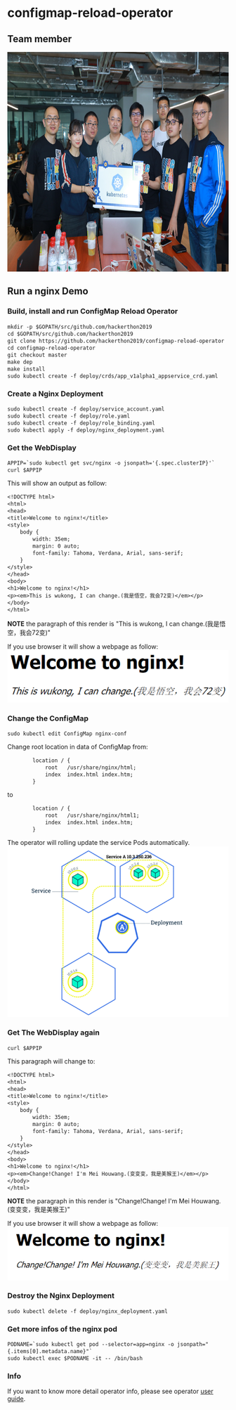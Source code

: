 # configmap-reload-operator

## Team member
<img src="doc/images/hackathon2019.jpg" height="500px"></img>

## Run a nginx Demo

### Build, install and run ConfigMap Reload Operator
```
mkdir -p $GOPATH/src/github.com/hackerthon2019
cd $GOPATH/src/github.com/hackerthon2019
git clone https://github.com/hackerthon2019/configmap-reload-operator
cd configmap-reload-operator
git checkout master
make dep
make install
sudo kubectl create -f deploy/crds/app_v1alpha1_appservice_crd.yaml
```

### Create a Nginx Deployment
```
sudo kubectl create -f deploy/service_account.yaml
sudo kubectl create -f deploy/role.yaml
sudo kubectl create -f deploy/role_binding.yaml
sudo kubectl apply -f deploy/nginx_deployment.yaml
```
### Get the WebDisplay
```
APPIP=`sudo kubectl get svc/nginx -o jsonpath='{.spec.clusterIP}'`
curl $APPIP
```

This will show an output as follow:
```
<!DOCTYPE html>
<html>
<head>
<title>Welcome to nginx!</title>
<style>
    body {
        width: 35em;
        margin: 0 auto;
        font-family: Tahoma, Verdana, Arial, sans-serif;
    }
</style>
</head>
<body>
<h1>Welcome to nginx!</h1>
<p><em>This is wukong, I can change.(我是悟空，我会72变)</em></p>
</body>
</html>

```
**NOTE** the paragraph of this render is
"This is wukong, I can change.(我是悟空，我会72变)"

If you use browser it will show a webpage as follow:
<img src="doc/images/nginx1.PNG"></img>

### Change the ConfigMap
```
sudo kubectl edit ConfigMap nginx-conf
```
Change root location in data of ConfigMap from:
```
        location / {
            root   /usr/share/nginx/html;
            index  index.html index.htm;
        }
```
to
```
        location / {
            root   /usr/share/nginx/html1;
            index  index.html index.htm;
        }
```
The operator will rolling update the service Pods automatically.
<img src="doc/images/rolling-update.gif"></img>

### Get The WebDisplay again
```
curl $APPIP
```

This paragraph will change to:
```
<!DOCTYPE html>
<html>
<head>
<title>Welcome to nginx!</title>
<style>
    body {
        width: 35em;
        margin: 0 auto;
        font-family: Tahoma, Verdana, Arial, sans-serif;
    }
</style>
</head>
<body>
<h1>Welcome to nginx!</h1>
<p><em>Change!Change! I'm Mei Houwang.(变变变，我是美猴王)</em></p>
</body>
</html>

```
**NOTE** the paragraph in this render is
"Change!Change! I'm Mei Houwang.(变变变，我是美猴王)"

If you use browser it will show a webpage as follow:
<img src="doc/images/nginx2.PNG"></img>

### Destroy the Nginx Deployment
```
sudo kubectl delete -f deploy/nginx_deployment.yaml
```

### Get more infos of the nginx pod
```
PODNAME=`sudo kubectl get pod --selector=app=nginx -o jsonpath="{.items[0].metadata.name}"`
sudo kubectl exec $PODNAME -it -- /bin/bash
```

### Info
If you want to know more detail operator info, please see operator [user guide][user-guide.md].

[user-guide.md]: https://github.com/operator-framework/operator-sdk/blob/master/doc/user-guide.md

